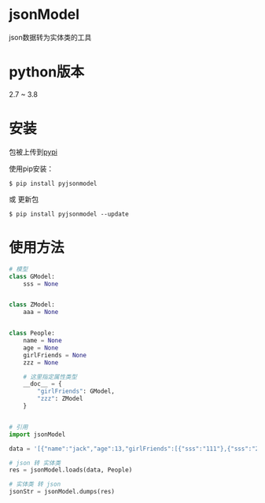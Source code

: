 # jsonModel

json数据转为实体类的工具

# python版本
2.7 ~ 3.8

# 安装
包被上传到[pypi](https://pypi.org/project/pyjsonmodel/)

使用pip安装：
```
$ pip install pyjsonmodel
```
或 更新包
```
$ pip install pyjsonmodel --update
```

# 使用方法

```python
# 模型
class GModel:
    sss = None


class ZModel:
    aaa = None


class People:
    name = None
    age = None
    girlFriends = None
    zzz = None

    # 这里指定属性类型
    __doc__ = {
        "girlFriends": GModel,
        "zzz": ZModel
    }


# 引用
import jsonModel

data = '[{"name":"jack","age":13,"girlFriends":[{"sss":"111"},{"sss":"222"}],"zzz":{"aaa":"aaa"}},{"name":"jone","age":21,"girlFriends":[{"sss":"111"},{"sss":"222"}],"zzz":{"aaa":"aaa"}}]'

# json 转 实体类
res = jsonModel.loads(data, People)

# 实体类 转 json
jsonStr = jsonModel.dumps(res)
```



